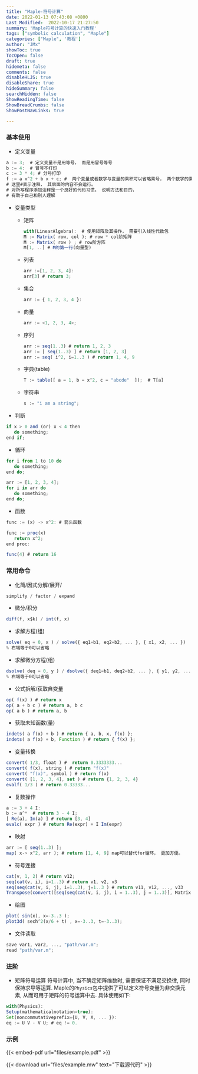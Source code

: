 ```yaml
---
title: "Maple-符号计算"
date: 2022-01-13 07:43:08 +0800
Last_Modified:  2022-10-17 21:27:50
summary: 'Maple符号计算的快速入门教程'
tags: ["symbolic calculation", "Maple"]
categories: ["Maple", '教程']
author: "JMx"
showToc: true
TocOpen: false
draft: true
hidemeta: false
comments: false
disableHLJS: true 
disableShare: true
hideSummary: false
searchHidden: false
ShowReadingTime: false
ShowBreadCrumbs: false
ShowPostNavLinks: true

---
```


### 基本使用
- 定义变量
```javascript
a := 3;  # 定义变量不是用等号， 而是用冒号等号
b := 4:  # 冒号不打印
c := 3 * 4; # 分号打印
f := a x^2 + b x + c; #  两个变量或者数字与变量的乘积可以省略乘号， 两个数字的乘积不能省略
# 这里#表示注释， 其后面的内容不会运行。 
# 对所写程序添加注释是一个良好的代码习惯。 说明方法和目的， 
# 有助于自己和别人理解
```

- 变量类型

  - 矩阵
	```javascript
	with(LinearAlgebra):  # 使用矩阵及其操作， 需要引入线性代数包
	M := Matrix( row, col ); # row * col阶矩阵
	M := Matrix( row ) ; # row阶方阵
	M[1, ..] # M的第一行(向量型)
	```

  - 列表
	```javascript
	arr :=[1, 2, 3, 4]:
	arr[3] # return 3;
	```

  - 集合
  	```javascript
	arr := { 1, 2, 3, 4 }:
  	```

  - 向量
    ```javascript
    arr := <1, 2, 3, 4>;
    ```

  - 序列
	```javascript
    arr := seq(1..3) # return 1, 2, 3
    arr := [ seq(1..3) ] # return [1, 2, 3]
    arr := seq( i^2, i=1..3 ) # return 1, 4, 9
    ```

  - 字典(table)
  	```javascript
	T := table([ a = 1, b = x^2, c = "abcde"  ]);  # T[a]
  	```

  - 字符串
  	```javascript
  	s := "i am a string";
  	```

- 判断
```javascript
if x > 0 and (or) x < 4 then
   do something;
end if;
```

- 循环
```javascript
for i from 1 to 10 do
   do something;
end do;

arr := [1, 2, 3, 4];
for i in arr do
   do something;
end do;
```

- 函数
```javascript
func := (x) -> x^2: # 箭头函数

func := proc(x)
   return x^2;
end proc:

func(4) # return 16
```


### 常用命令

- 化简/因式分解/展开/
```javascript
simplify / factor / expand
```

- 微分/积分 
```javascript
diff(f, x$k) / int(f, x)
```

- 求解方程(组)
```javascript
solve( eq = 0, x ) / solve({ eq1=b1, eq2=b2, ... }, { x1, x2, ... })
% 右端等于0可以省略
```

- 求解微分方程(组)
```javascript
dsolve( deq = 0, y ) / dsolve({ deq1=b1, deq2=b2, ... }, { y1, y2, ... })
% 右端等于0可以省略
```

- 公式拆解/获取自变量
```javascript
op( f(x) ) # return x
op( a + b c ) # return a, b c
op( a b ) # return a, b
```

- 获取未知函数(量)
```javascript
indets( a f(x) + b ) # return { a, b, x, f(x) };
indets( a f(x) + b, Function ) # return { f(x) };
```

- 变量转换
```javascript
convert( 1/3, float ) #  return 0.3333333...
convert( f(x), string ) # return "f(x)"
convert( "f(x)", symbol ) # return f(x)
convert( [1, 2, 3, 4], set ) # return {1, 2, 3, 4}
evalf( 1/3 ) # return 0.33333...
```

- 复数操作
```javascript
a := 3 + 4 I:
b := a^*  # return 3 - 4 I;
[ Re(a), Im(a) ] # return [3, 4]
evalc( expr ) # return Re(expr) + I Im(expr)
```

- 映射
```javascript
arr := [ seq(1..3) ];
map( x-> x^2, arr ); # return [1, 4, 9] map可以替代for循环， 更加方便。
```

- 符号连接
```javascript
cat(v, 1, 2) # return v12;
seq(cat(v, i), i=1..3) # return v1, v2, v3
seq(seq(cat(v, i, j), i=1..3), j=1..3 ) # return v11, v12, ..., v33
Transpose(convert([seq(seq(cat(v, i, j), i = 1..3), j = 1..3)], Matrix, 3)) # return (vij)_{3*3}
```

- 绘图
```javascript
plot( sin(x), x=-3..3 );
plot3d( sech^2(x/6 + t) , x=-3..3, t=-3..3);
```

- 文件读取
```javascript
save var1, var2, ..., "path/var.m";
read "path/var.m";
```

### 进阶
- 矩阵符号运算
符号计算中, 当不确定矩阵维数时, 需要保证不满足交换律, 同时保持求导等运算. Maple的`Physics`包中提供了可以定义符号变量为非交换元素, 从而可用于矩阵的符号运算中去. 具体使用如下:
```javascript
with(Physics):
Setup(mathematicalnotation=true):
Set(noncommutativeprefix={U, V, X, ... }):
eq := U V - V U; # eq != 0.
```

<!-- - 完全积分
在一些积分运算中或者求解微分方程时, 一些积分可以被完全积出来, 但是Maple却没有积出来. 此时需要对其进行一些处理.  -->



### 示例

{{< embed-pdf url="files/example.pdf" >}}

{{< download url="files/example.mw" text="下载源代码" >}}


